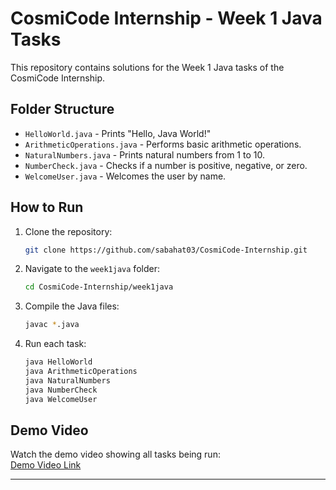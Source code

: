 # CosmiCode Internship - Week 1 Java Tasks

This repository contains solutions for the Week 1 Java tasks of the CosmiCode Internship.

## Folder Structure

- `HelloWorld.java` - Prints "Hello, Java World!"
- `ArithmeticOperations.java` - Performs basic arithmetic operations.
- `NaturalNumbers.java` - Prints natural numbers from 1 to 10.
- `NumberCheck.java` - Checks if a number is positive, negative, or zero.
- `WelcomeUser.java` - Welcomes the user by name.

## How to Run

1. Clone the repository:
    ```sh
    git clone https://github.com/sabahat03/CosmiCode-Internship.git
    ```
2. Navigate to the `week1java` folder:
    ```sh
    cd CosmiCode-Internship/week1java
    ```
3. Compile the Java files:
    ```sh
    javac *.java
    ```
4. Run each task:
    ```sh
    java HelloWorld
    java ArithmeticOperations
    java NaturalNumbers
    java NumberCheck
    java WelcomeUser
    ```

## Demo Video

Watch the demo video showing all tasks being run:  
[Demo Video Link](<your-video-link-here>)

---